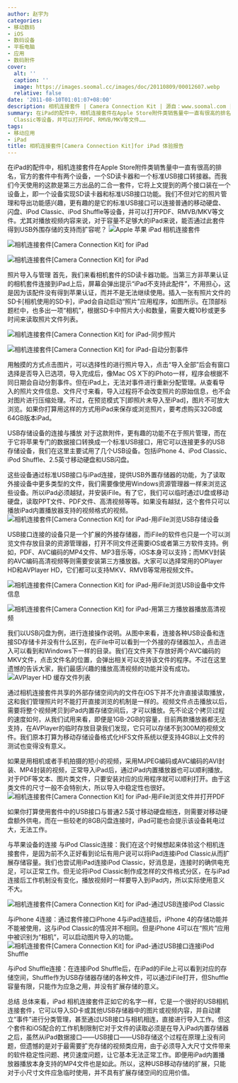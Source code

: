 ```yaml
---
author: 赵宇为
categories:
- 移动数码
- iOS
- 数码设备
- 平板电脑
- 应用
- 数码附件
cover:
  alt: ''
  caption: ''
  image: https://images.soomal.cc/images/doc/20110809/00012607.webp
  relative: false
date: '2011-08-10T01:01:07+08:00'
description: 相机连接套件 | Camera Connection Kit | 源自：www.soomal.com | 版权：原创 |  平均/总评分：08.17/49
summary: 在iPad的配件中，相机连接套件在Apple Store附件类销售量中一直有很高的排名。它通过iPad数据口转接出两个接口，一个是SD读卡器而另一个是标准USB接口。除了导入SD卡中图片功能外，更有趣的是它的标准USB接口可以连接普通的移动硬盘、闪盘、iPod
  Classic等设备，并可以打开PDF、RMVB/MKV等文件……
tags:
- 移动应用
- iPad
title: 相机连接套件[Camera Connection Kit]for iPad 体验报告
---
```


在iPad的配件中，相机连接套件在Apple Store附件类销售量中一直有很高的排名，官方的套件中有两个设备，一个SD读卡器和一个标准USB接口转接器。而我们今天使用的这款是第三方出品的二合一套件，它将上文提到的两个接口装在一个设备上，即一个设备实现SD读卡器和标准USB接口功能。我们不但对它的照片管理和导出功能感兴趣，更有趣的是它的标准USB接口可以连接普通的移动硬盘、闪盘、iPod Classic、iPod Shuffle等设备，并可以打开PDF、RMVB/MKV等文件。尤其对播放视频内容来说，对于容量不足够大的iPad来说，能否通过此套件得到USB外围存储的支持而扩容呢？
![Apple 苹果 iPad 相机连接套件](https://images.soomal.cc/images/doc/20110809/00012618.webp)




![相机连接套件[Camera Connection Kit] for iPad](https://images.soomal.cc/images/doc/20110809/00012606.webp)




![相机连接套件[Camera Connection Kit] for iPad](https://images.soomal.cc/images/doc/20110809/00012607.webp)




照片导入与管理
首先，我们来看相机套件的SD读卡器功能。当第三方非苹果认证的相机套件连接到iPad上后，屏幕会弹出提示“iPad不支持此配件”，不用担心，这是因为该配件没有得到苹果认证，而并不是无法继续使用。插入一张有照片文件的SD卡[相机使用的SD卡]，iPad会自动启动“照片”应用程序，如图所示。在顶部标题栏中，也多出一项“相机”，根据SD卡中照片大小和数量，需要大概10秒或更多时间来读取照片文件列表。

![相机连接套件[Camera Connection Kit] for iPad-同步照片](https://images.soomal.cc/images/doc/20110809/00012610.webp)




![相机连接套件[Camera Connection Kit] for iPad-自动分割事件](https://images.soomal.cc/images/doc/20110809/00012611.webp)




用触摸的方式点击图片，可以选择性的进行照片导入，点击“导入全部”后会有窗口选择是否导入已选项，导入完成后，像Mac OS X下的iPhoto一样，程序会根据不同日期会自动分割事件。但在iPad上，无法对事件进行重新分配管理。从查看导入的照片文件信息、文件尺寸来看，导入过程将不会改变照片的原始信息，也不会对图片进行压缩处理。不过，在预览模式下[即照片未导入至iPad]，图片不可放大浏览。如果你打算用这样的方式用iPad来保存或浏览照片，要考虑购买32GB或64GB版本iPad。

USB存储设备的连接与播放
对于这款附件，更有趣的功能不在于照片管理，而在于它将苹果专门的数据接口转换成一个标准USB接口，用它可以连接更多的USB存储设备，我们在这里主要试用了几个USB设备。包括iPhone 4、iPod Classic、iPod Shuffle、2.5英寸移动硬盘和USB闪盘。


这些设备通过标准USB接口与iPad连接，提供USB外置存储器的功能，为了读取外接设备中更多类型的文件，我们需要像使用Windows资源管理器一样来浏览这些设备。所以iPad必须越狱，并安装iFile。有了它，我们可以临时通过U盘或移动硬盘，读取PPT文件、PDF文件、高清视频等等。如果没有越狱，这个套件只可以播放iPad内置播放器支持的视频格式的视频。
![相机连接套件[Camera Connection Kit] for iPad-用iFile浏览USB存储设备](https://images.soomal.cc/images/doc/20110809/00012612.webp)




USB接口连接的设备只是一个扩展的外接存储器，而iFile的软件也只是一个可以浏览文件存放目录的资源管理器，打开不同文件还需要iOS或者第三方软件支持。例如，PDF、AVC编码的MP4文件、MP3音乐等，iOS本身可以支持；而MKV封装的AVC编码高清视频等则需要安装第三方播放器。大家可以选择常用的OPlayer HD和AVPlayer HD，它们都可以支持MKV、RMVB等常用视频文件。


![相机连接套件[Camera Connection Kit] for iPad-用iFile浏览USB设备中文件信息](https://images.soomal.cc/images/doc/20110809/00012613.webp)




![相机连接套件[Camera Connection Kit] for iPad-用第三方播放器播放高清视频](https://images.soomal.cc/images/doc/20110809/00012615.webp)




我们以USB闪盘为例，进行连接操作说明。从图中来看，连接各种USB设备和连接SD存储卡并没有什么区别，在iFile中可以看到一个外接的存储器加入，点击进入可以看到和Windows下一样的目录。我们在文件夹下存放好两个AVC编码的MKV文件，点击文件名的位置，会弹出相关可以支持该文件的程序。不过在这里遗憾的告诉大家，我们最感兴趣的播放高清视频的功能并没有成功。
![AVPlayer HD 缓存文件列表](https://images.soomal.cc/images/doc/20110809/00012616.webp)




通过相机连接套件共享的外部存储空间内的文件在iOS下并不允许直接读取播放，这和我们管理照片时不能打开直接浏览的机制是一样的。视频文件点击播放以后，需要将整个视频拷贝到iPad内置存储空间后，才可以播放。先不论这个拷贝过程的速度如何，从我们试用来看，即便是1GB-2GB的容量，目前两款播放器都无法支持，在AVPlayer的临时存放目录我们发现，它只可以存储不到300M的视频文件。我们原本打算为移动存储设备格式化HFS文件系统以便支持4GB以上文件的测试也变得没有意义。

如果是用相机或者手机拍摄的短小的视频，采用MJPEG编码或AVC编码的AVI封装、MP4封装的视频，正常导入iPad后，通过iPad内置播放器也可以顺利播放。对于PDF等文本、图片类文件，只要安装对应的应用程序就可以顺利打开。由于这类文件的尺寸一般不会特别大，所以导入中稳定性也很好。
![相机连接套件[Camera Connection Kit] for iPad-用iFile浏览文件并打开PDF](https://images.soomal.cc/images/doc/20110809/00012614.webp)




如果你打算使用套件中的USB接口与普通2.5英寸移动硬盘相连，则需要对移动硬盘额外供电，而在一些较老的8GB闪盘连接时，iPad可能也会提示该设备耗电过大，无法工作。

与苹果设备的连接
与iPod Classic连接：我们在这个时候想起来体验这个相机连接套件，是因为前不久正好看到论坛有用户说可以将iPad连接iPod Classic从而扩展存储容量。我们也尝试用iPad连接iPod Classic，好消息是，连接时的确供电充足，可以正常工作。但无论将iPod Classic制作成怎样的文件格式分区，在与iPad连接后工作机制没有变化，播放视频时一样要导入到iPad内，所以实际使用意义不大。

![相机连接套件[Camera Connection Kit] for iPad-通过USB连接iPod Classic](https://images.soomal.cc/images/doc/20110810/00012619.webp)




与iPhone 4连接：通过套件接口iPhone 4与iPad连接后，iPhone 4的存储功能并不能被使用，这与iPod Classic的情况并不相同。但是iPhone 4可以在“照片”应用中被识别为“相机”，可以启动图片导入的功能。
![相机连接套件[Camera Connection Kit] for iPad-通过USB接口连接iPod Shuffle](https://images.soomal.cc/images/doc/20110809/00012617.webp)




与iPod Shuffle连接：在连接iPod Shuffle后，在iPad的iFile上可以看到对应的存储空间，Shuffle作为USB存储器存储的各种文件，可以通过iFile打开，但Shuffle容量有限，只能作为应急之用，并没有扩展存储的意义。

总结
总体来看，iPad 相机连接套件正如它的名字一样，它是一个很好的USB相机连接套件，它可以导入SD卡或其他USB存储器中的图片或视频内容，并自动建立“事件”进行分类管理，甚至通过USB接口与相机相连，直接进行导入工作。但这个套件和iOS配合的工作机制限制它对于文件的读取必须是在导入iPad内置存储器之后，虽然从iPad数据接口――USB接口――USB存储这个过程在原理上没有问题，但遗憾的是对于最需要扩充存储的视频类应用，由于必须导入大尺寸文件带来的软件稳定性问题、拷贝速度问题，让它基本无法正常工作。即便用iPad内置播放器播放本身支持的MP4文件也是如此。所以，这种USB移动存储的扩展，只能对于小尺寸文件应急临时使用，并不具有扩展存储空间的应用价值。